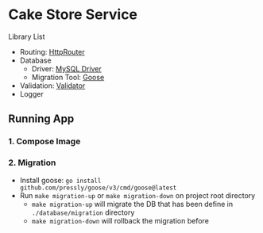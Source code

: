 # Cake Store Service
Library List
- Routing: [HttpRouter](https://github.com/julienschmidt/httprouter)
- Database
  - Driver: [MySQL Driver](https://github.com/go-sql-driver/mysql)
  - Migration Tool: [Goose](https://github.com/pressly/goose)
- Validation: [Validator](https://github.com/go-playground/validator)
- Logger

## Running App
### 1. Compose Image
### 2. Migration
- Install goose: `go install github.com/pressly/goose/v3/cmd/goose@latest`
- Run `make migration-up` or `make migration-down` on project root directory
  - `make migration-up` will migrate the DB that has been define in `./database/migration` directory
  - `make migration-down` will rollback the migration before